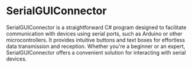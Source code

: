 # SerialGUIConnector

SerialGUIConnector is a straightforward C# program designed to facilitate communication with devices using serial ports, such as Arduino or other microcontrollers. It provides intuitive buttons and text boxes for effortless data transmission and reception. Whether you're a beginner or an expert, SerialGUIConnector offers a convenient solution for interacting with serial devices.

